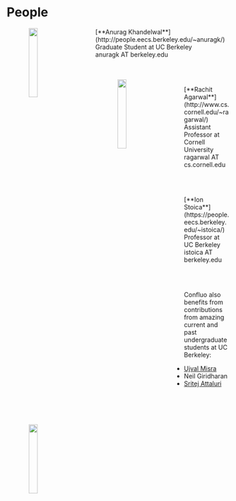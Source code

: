 # People

<img src="http://anuragkhandelwal.com/images/me.png" align="left" hspace="50" width="20%" />
<p>[**Anurag Khandelwal**](http://people.eecs.berkeley.edu/~anuragk/) <br/>
Graduate Student at UC Berkeley<br/>
anuragk AT berkeley.edu</p>
<br/>
<br/>

<img src="https://www.engineering.cornell.edu/sites/default/files/styles/width_360/public/departments/faculty%20section/Rachit%20Agarwal_0.png" align="left" hspace="50" width="20%" />
<p>[**Rachit Agarwal**](http://www.cs.cornell.edu/~ragarwal/) <br/>
Assistant Professor at Cornell University<br/>
ragarwal AT cs.cornell.edu</p>
<br/>
<br/>

<img src="https://databricks.com/wp-content/uploads/2015/08/ionS.jpg" align="left" hspace="50" width="20%" />
<p>[**Ion Stoica**](https://people.eecs.berkeley.edu/~istoica/) <br/>
Professor at UC Berkeley<br/>
istoica AT berkeley.edu</p>
<br/>
<br/>


<p>Confluo also benefits from contributions from amazing current and past 
undergraduate students at UC Berkeley: <br/></p>

* [Ujval Misra](http://ujvl.github.io)
* Neil Giridharan
* [Sritej Attaluri](http://sritej.com)

